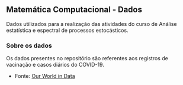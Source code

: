 ## Matemática Computacional - Dados

Dados utilizados para a realização das atividades do curso de Análise estatística e espectral de processos estocásticos.

### Sobre os dados

Os dados presentes no repositório são referentes aos registros de vacinação e casos diários do COVID-19.

- Fonte: [Our World in Data](https://ourworldindata.org/coronavirus)

